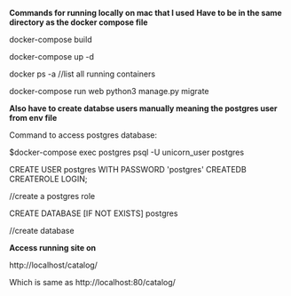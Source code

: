 **Commands for running locally on mac that I used**
**Have to be in the same directory as the docker compose file**

docker-compose build  

docker-compose up -d

docker ps -a //list all running containers

docker-compose run web python3  manage.py migrate



**Also have to create databse users manually meaning the postgres user from env file**

Command to access postgres database: 

$docker-compose exec postgres psql -U unicorn_user postgres


CREATE USER postgres WITH PASSWORD 'postgres' CREATEDB CREATEROLE LOGIN;

//create a postgres role


CREATE DATABASE [IF NOT EXISTS] postgres

//create database


**Access running site on**

http://localhost/catalog/

Which is same as http://localhost:80/catalog/
